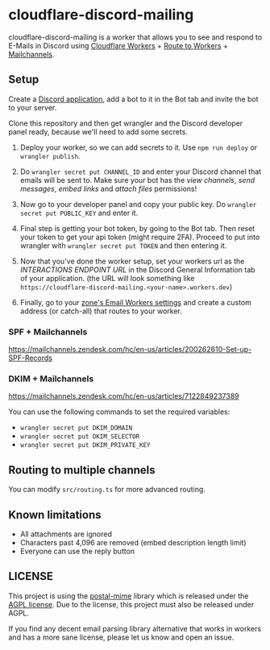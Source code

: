 
# cloudflare-discord-mailing

cloudflare-discord-mailing is a worker that allows you to see and respond to E-Mails in
Discord using [Cloudflare Workers][1] + [Route to Workers][2] + [Mailchannels][3].

## Setup

Create a [Discord application](https://discord.com/developers/applications), add
a bot to it in the Bot tab and invite the bot to your server.

Clone this repository and then get wrangler and the Discord developer panel ready,
because we'll need to add some secrets.

1. Deploy your worker, so we can add secrets to it. Use `npm run deploy` or
`wrangler publish`.

2. Do `wrangler secret put CHANNEL_ID` and enter your Discord channel that
emails will be sent to. Make sure your bot has the *view channels*,
*send messages*, *embed links* and *attach files* permissions!

3. Now go to your developer panel and copy your public key.
Do `wrangler secret put PUBLIC_KEY` and enter it.

4. Final step is getting your bot token, by going to the Bot tab. Then reset
your token to get your api token (might require 2FA). Proceed to put into
wrangler with `wrangler secret put TOKEN` and then entering it.

5. Now that you've done the worker setup, set your workers url as the
*INTERACTIONS ENDPOINT URL* in the Discord General Information tab of your application.
(the URL will look something like `https://cloudflare-discord-mailing.<your-name>.workers.dev`)

6. Finally, go to your [zone's Email Workers settings][4] and create a
custom address (or catch-all) that routes to your worker.

### SPF + Mailchannels

https://mailchannels.zendesk.com/hc/en-us/articles/200262610-Set-up-SPF-Records

### DKIM + Mailchannels

https://mailchannels.zendesk.com/hc/en-us/articles/7122849237389

You can use the following commands to set the required variables:
- `wrangler secret put DKIM_DOMAIN`
- `wrangler secret put DKIM_SELECTOR`
- `wrangler secret put DKIM_PRIVATE_KEY`

## Routing to multiple channels

You can modify `src/routing.ts` for more advanced routing.

## Known limitations

- All attachments are ignored
- Characters past 4,096 are removed (embed description length limit)
- Everyone can use the reply button

## LICENSE

This project is using the [postal-mime][5] library which is released under the
[AGPL license][6].
Due to the license, this project must also be released under AGPL.

If you find any decent email parsing library alternative that works in workers
and has a more sane license, please let us know and open an issue.


[1]: https://workers.cloudflare.com
[2]: https://blog.cloudflare.com/announcing-route-to-workers/
[3]: https://blog.cloudflare.com/sending-email-from-workers-with-mailchannels/
[4]: https://dash.cloudflare.com/?to=/:account/:zone/email/routing/routes
[5]: https://github.com/postalsys/postal-mime
[6]: https://github.com/postalsys/postal-mime/blob/master/LICENSE.txt
